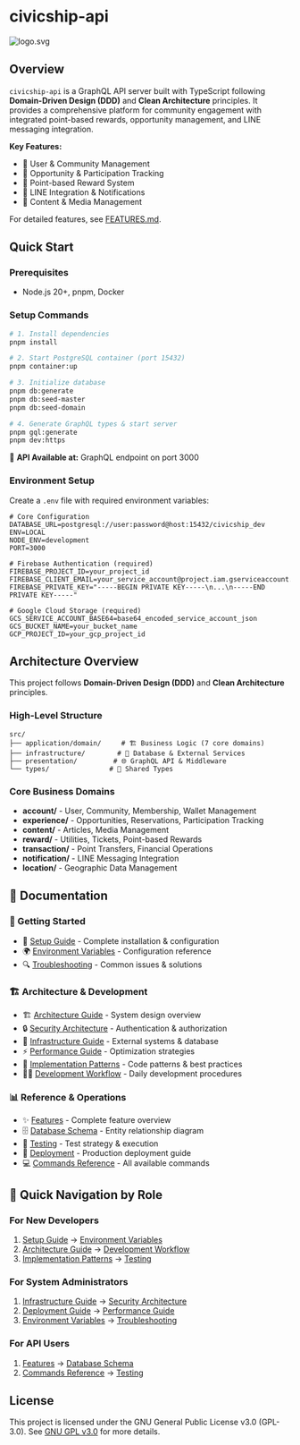 # civicship-api
![logo.svg](./docs/handbook/asset/logo.svg)

## Overview

`civicship-api` is a GraphQL API server built with TypeScript following **Domain-Driven Design (DDD)** and **Clean Architecture** principles. It provides a comprehensive platform for community engagement with integrated point-based rewards, opportunity management, and LINE messaging integration.

**Key Features:**
- 👤 User & Community Management
- 🎯 Opportunity & Participation Tracking  
- 🎫 Point-based Reward System
- 📱 LINE Integration & Notifications
- 📝 Content & Media Management

For detailed features, see [FEATURES.md](./docs/handbook/handbook/FEATURES.md).

## Quick Start

### Prerequisites
- Node.js 20+, pnpm, Docker

### Setup Commands
```bash
# 1. Install dependencies
pnpm install

# 2. Start PostgreSQL container (port 15432)
pnpm container:up

# 3. Initialize database
pnpm db:generate
pnpm db:seed-master
pnpm db:seed-domain

# 4. Generate GraphQL types & start server
pnpm gql:generate
pnpm dev:https
```

🚀 **API Available at:** GraphQL endpoint on port 3000

### Environment Setup

Create a `.env` file with required environment variables:

```env
# Core Configuration
DATABASE_URL=postgresql://user:password@host:15432/civicship_dev
ENV=LOCAL
NODE_ENV=development
PORT=3000

# Firebase Authentication (required)
FIREBASE_PROJECT_ID=your_project_id
FIREBASE_CLIENT_EMAIL=your_service_account@project.iam.gserviceaccount.com
FIREBASE_PRIVATE_KEY="-----BEGIN PRIVATE KEY-----\n...\n-----END PRIVATE KEY-----"

# Google Cloud Storage (required)
GCS_SERVICE_ACCOUNT_BASE64=base64_encoded_service_account_json
GCS_BUCKET_NAME=your_bucket_name
GCP_PROJECT_ID=your_gcp_project_id
```

## Architecture Overview

This project follows **Domain-Driven Design (DDD)** and **Clean Architecture** principles.

### High-Level Structure
```
src/
├── application/domain/     # 🏗️ Business Logic (7 core domains)
├── infrastructure/        # 🔌 Database & External Services  
├── presentation/         # 🌐 GraphQL API & Middleware
└── types/               # 📝 Shared Types
```

### Core Business Domains
- **account/** - User, Community, Membership, Wallet Management
- **experience/** - Opportunities, Reservations, Participation Tracking  
- **content/** - Articles, Media Management
- **reward/** - Utilities, Tickets, Point-based Rewards
- **transaction/** - Point Transfers, Financial Operations
- **notification/** - LINE Messaging Integration
- **location/** - Geographic Data Management

## 📖 Documentation

### 🚀 Getting Started
- 🔧 [Setup Guide](./docs/handbook/SETUP.md) - Complete installation & configuration
- 🌍 [Environment Variables](./docs/handbook/ENVIRONMENT.md) - Configuration reference
- 🔍 [Troubleshooting](./docs/handbook/TROUBLESHOOTING.md) - Common issues & solutions

### 🏗️ Architecture & Development  
- 🏗️ [Architecture Guide](./docs/handbook/ARCHITECTURE.md) - System design overview
- 🔒 [Security Architecture](./docs/handbook/SECURITY.md) - Authentication & authorization
- 🔌 [Infrastructure Guide](./docs/handbook/INFRASTRUCTURE.md) - External systems & database
- ⚡ [Performance Guide](./docs/handbook/PERFORMANCE.md) - Optimization strategies
- 🎯 [Implementation Patterns](./docs/handbook/PATTERNS.md) - Code patterns & best practices
- 👨‍💻 [Development Workflow](./docs/handbook/DEVELOPMENT.md) - Daily development procedures

### 📊 Reference & Operations
- ✨ [Features](./docs/handbook/FEATURES.md) - Complete feature overview
- 🗄️ [Database Schema](./docs/handbook/ERD.md) - Entity relationship diagram
- 🧪 [Testing](./docs/handbook/TESTING.md) - Test strategy & execution
- 🚀 [Deployment](./docs/handbook/DEPLOYMENT.md) - Production deployment guide
- 💻 [Commands Reference](./docs/handbook/COMMANDS.md) - All available commands

## 🎯 Quick Navigation by Role

### For New Developers
1. [Setup Guide](./docs/handbook/SETUP.md) → [Environment Variables](./docs/handbook/ENVIRONMENT.md)
2. [Architecture Guide](./docs/handbook/ARCHITECTURE.md) → [Development Workflow](./docs/handbook/DEVELOPMENT.md)
3. [Implementation Patterns](./docs/handbook/PATTERNS.md) → [Testing](./docs/handbook/TESTING.md)

### For System Administrators  
1. [Infrastructure Guide](./docs/handbook/INFRASTRUCTURE.md) → [Security Architecture](./docs/handbook/SECURITY.md)
2. [Deployment Guide](./docs/handbook/DEPLOYMENT.md) → [Performance Guide](./docs/handbook/PERFORMANCE.md)
3. [Environment Variables](./docs/handbook/ENVIRONMENT.md) → [Troubleshooting](./docs/handbook/TROUBLESHOOTING.md)

### For API Users
1. [Features](./docs/handbook/FEATURES.md) → [Database Schema](./docs/handbook/ERD.md)
2. [Commands Reference](./docs/handbook/COMMANDS.md) → [Testing](./docs/handbook/TESTING.md)

## License

This project is licensed under the GNU General Public License v3.0 (GPL-3.0).
See [GNU GPL v3.0](https://www.gnu.org/licenses/gpl-3.0.html) for more details.
